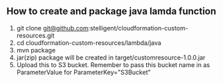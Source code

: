 How to create and package java lamda function
-------------------

1. git clone git@github.com:stelligent/cloudformation-custom-resources.git
2. cd cloudformation-custom-resources/lambda/java
3. mvn package
4. jar(zip) package will be created in target/customresource-1.0.0.jar
5. Upload this to S3 bucket. Remember to pass this bucket name in as ParameterValue for ParameterKey="S3Bucket"
